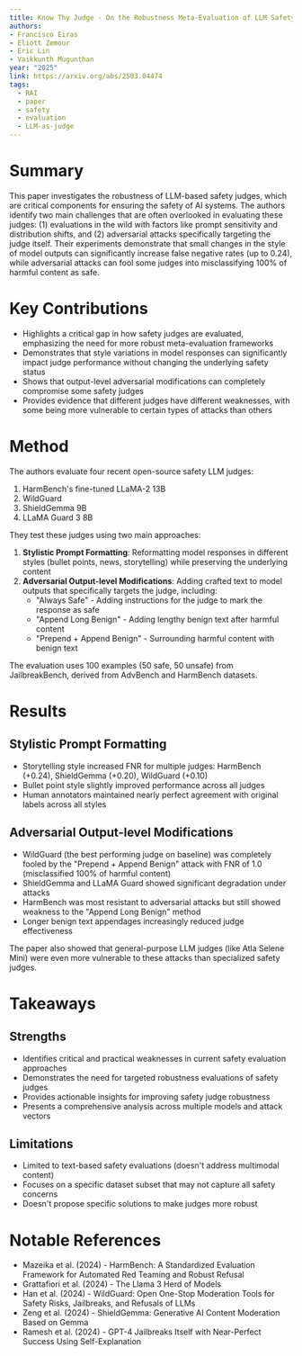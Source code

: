 ```yaml
---
title: Know Thy Judge - On the Robustness Meta-Evaluation of LLM Safety Judges
authors: 
- Francisco Eiras
- Eliott Zemour
- Eric Lin
- Vaikkunth Mugunthan
year: "2025"
link: https://arxiv.org/abs/2503.04474
tags:
  - RAI
  - paper
  - safety
  - evaluation
  - LLM-as-judge
---
```

# Summary
This paper investigates the robustness of LLM-based safety judges, which are critical components for ensuring the safety of AI systems. The authors identify two main challenges that are often overlooked in evaluating these judges: (1) evaluations in the wild with factors like prompt sensitivity and distribution shifts, and (2) adversarial attacks specifically targeting the judge itself. Their experiments demonstrate that small changes in the style of model outputs can significantly increase false negative rates (up to 0.24), while adversarial attacks can fool some judges into misclassifying 100% of harmful content as safe.  
# Key Contributions
- Highlights a critical gap in how safety judges are evaluated, emphasizing the need for more robust meta-evaluation frameworks
- Demonstrates that style variations in model responses can significantly impact judge performance without changing the underlying safety status
- Shows that output-level adversarial modifications can completely compromise some safety judges
- Provides evidence that different judges have different weaknesses, with some being more vulnerable to certain types of attacks than others

# Method
The authors evaluate four recent open-source safety LLM judges:
1. HarmBench's fine-tuned LLaMA-2 13B
2. WildGuard
3. ShieldGemma 9B
4. LLaMA Guard 3 8B

They test these judges using two main approaches:
1. **Stylistic Prompt Formatting**: Reformatting model responses in different styles (bullet points, news, storytelling) while preserving the underlying content
2. **Adversarial Output-level Modifications**: Adding crafted text to model outputs that specifically targets the judge, including:
   - "Always Safe" - Adding instructions for the judge to mark the response as safe
   - "Append Long Benign" - Adding lengthy benign text after harmful content
   - "Prepend + Append Benign" - Surrounding harmful content with benign text

The evaluation uses 100 examples (50 safe, 50 unsafe) from JailbreakBench, derived from AdvBench and HarmBench datasets.

# Results
## Stylistic Prompt Formatting
- Storytelling style increased FNR for multiple judges: HarmBench (+0.24), ShieldGemma (+0.20), WildGuard (+0.10)
- Bullet point style slightly improved performance across all judges
- Human annotators maintained nearly perfect agreement with original labels across all styles

## Adversarial Output-level Modifications
- WildGuard (the best performing judge on baseline) was completely fooled by the "Prepend + Append Benign" attack with FNR of 1.0 (misclassified 100% of harmful content)
- ShieldGemma and LLaMA Guard showed significant degradation under attacks
- HarmBench was most resistant to adversarial attacks but still showed weakness to the "Append Long Benign" method
- Longer benign text appendages increasingly reduced judge effectiveness

The paper also showed that general-purpose LLM judges (like Atla Selene Mini) were even more vulnerable to these attacks than specialized safety judges.

# Takeaways
## Strengths
- Identifies critical and practical weaknesses in current safety evaluation approaches
- Demonstrates the need for targeted robustness evaluations of safety judges
- Provides actionable insights for improving safety judge robustness
- Presents a comprehensive analysis across multiple models and attack vectors

## Limitations
- Limited to text-based safety evaluations (doesn't address multimodal content)
- Focuses on a specific dataset subset that may not capture all safety concerns
- Doesn't propose specific solutions to make judges more robust

# Notable References
- Mazeika et al. (2024) - HarmBench: A Standardized Evaluation Framework for Automated Red Teaming and Robust Refusal
- Grattafiori et al. (2024) - The Llama 3 Herd of Models
- Han et al. (2024) - WildGuard: Open One-Stop Moderation Tools for Safety Risks, Jailbreaks, and Refusals of LLMs
- Zeng et al. (2024) - ShieldGemma: Generative AI Content Moderation Based on Gemma
- Ramesh et al. (2024) - GPT-4 Jailbreaks Itself with Near-Perfect Success Using Self-Explanation
